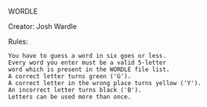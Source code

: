 WORDLE

Creator: Josh Wardle 


Rules:

    You have to guess a word in six goes or less.
    Every word you enter must be a valid 5-letter 
    word which is present in the WORDLE file list.
    A correct letter turns green ('G').
    A correct letter in the wrong place turns yellow ('Y').
    An incorrect letter turns black ('B').
    Letters can be used more than once.


